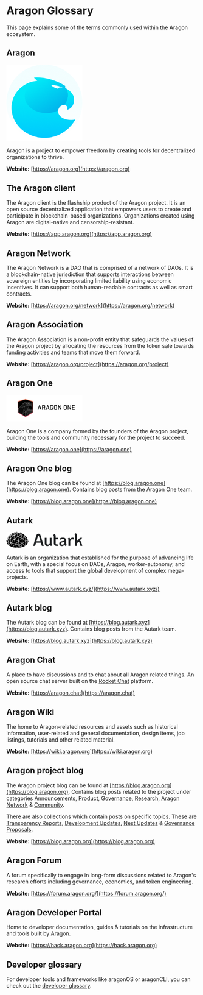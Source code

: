 # Aragon Glossary

This page explains some of the terms commonly used within the Aragon ecosystem.

## **Aragon**
<img src="../../design/logo/png/isotype.png" style="width:200px;">

Aragon is a project to empower freedom by creating tools for decentralized organizations to thrive.

**Website:** [https://aragon.org](https://aragon.org)

## **The Aragon client**
The Aragon client is the flashship product of the Aragon project. It is an open source decentralized application that empowers users to create and participate in blockchain-based organizations. Organizations created using Aragon are digital-native and censorship-resistant.

**Website:** [https://app.aragon.org](https://app.aragon.org)

## **Aragon Network**
The Aragon Network is a DAO that is comprised of a network of DAOs. It is a blockchain-native jurisdiction that supports interactions between sovereign entities by incorporating limited liability using economic incentives. It can support both human-readable contracts as well as smart contracts.

**Website:** [https://aragon.org/network](https://aragon.org/network)

## **Aragon Association**
The Aragon Association is a non-profit entity that safeguards the values of the Aragon project by allocating the resources from the token sale towards funding activities and teams that move them forward.

**Website:** [https://aragon.org/project](https://aragon.org/project)

## **Aragon One**
<img src="../../design/logo/aragon_one/png/aragon-one-lineart-black-transparent.png" style="width:200px;">

Aragon One is a company formed by the founders of the Aragon project, building the tools and community necessary for the project to succeed.

**Website:** [https://aragon.one](https://aragon.one)

## **Aragon One blog**

The Aragon One blog can be found at [https://blog.aragon.one](https://blog.aragon.one). Contains blog posts from the Aragon One team.

**Website:** [https://blog.aragon.one](https://blog.aragon.one)

## **Autark**
<img src="../../design/logo/autark/autarklogo.webp" style="width:200px;">

Autark is an organization that established for the purpose of advancing life on Earth, with a special focus on DAOs, Aragon, worker-autonomy, and access to tools that support the global development of complex mega-projects.

**Website:** [https://www.autark.xyz/](https://www.autark.xyz/)

## **Autark blog**

The Autark blog can be found at [https://blog.autark.xyz](https://blog.autark.xyz). Contains blog posts from the Autark team.

**Website:** [https://blog.autark.xyz](https://blog.autark.xyz)

## **Aragon Chat**
A place to have discussions and to chat about all Aragon related things. An open source chat server built on the [Rocket Chat](https://rocket.chat/) platform.

**Website:** [https://aragon.chat](https://aragon.chat)

## **Aragon Wiki**
The home to Aragon-related resources and assets such as historical information, user-related and general documentation, design items, job listings, tutorials and other related material.

**Website:** [https://wiki.aragon.org](https://wiki.aragon.org)

## **Aragon project blog**

The Aragon project blog can be found at [https://blog.aragon.org](https://blog.aragon.org). Contains blog posts related to the project under categories [Announcements](https://blog.aragon.org/tag/announcements/), [Product](https://blog.aragon.org/tag/product/), [Governance](https://blog.aragon.org/tag/governance/), [Research](https://blog.aragon.org/tag/research/), [Aragon Network](https://blog.aragon.org/tag/aragon-network/) & [Community](https://blog.aragon.org/tag/Community/).

There are also collections which contain posts on specific topics. These are [Transparency Reports](https://blog.aragon.org/tag/transparency-reports/), [Development Updates](https://blog.aragon.org/tag/development-updates/), [Nest Updates](https://blog.aragon.org/tag/nest-updates/) & [Governance Proposals](https://blog.aragon.org/tag/governance-proposals/).

**Website:** [https://blog.aragon.org](https://blog.aragon.org)

## **Aragon Forum**
A forum specifically to engage in long-form discussions related to Aragon's research efforts including governance, economics, and token engineering.

**Website:** [https://forum.aragon.org/](https://forum.aragon.org/)

## **Aragon Developer Portal**
Home to developer documentation, guides & tutorials on the infrastructure and tools built by Aragon.

**Website:** [https://hack.aragon.org](https://hack.aragon.org)

## **Developer glossary**
For developer tools and frameworks like aragonOS or aragonCLI, you can check out the [developer glossary](https://hack.aragon.org/docs/glossary.html).
